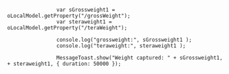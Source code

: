                     
                    var sGrossweight1 = oLocalModel.getProperty("/grossWeight");
                    var steraweight1 = oLocalModel.getProperty("/teraWeight");
                    
                    console.log("grossweight:", sGrossweight1 );
                    console.log("teraweight:", steraweight1 );

                    MessageToast.show("Weight captured: " + sGrossweight1, + steraweight1, { duration: 50000 });
